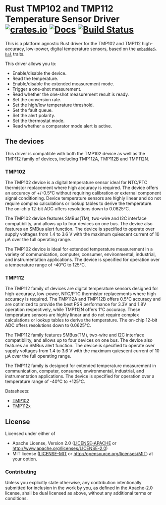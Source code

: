 # Rust TMP102 and TMP112 Temperature Sensor Driver [![crates.io](https://img.shields.io/crates/v/tmp1x2.svg)](https://crates.io/crates/tmp1x2) [![Docs](https://docs.rs/tmp1x2/badge.svg)](https://docs.rs/tmp1x2) [![Build Status](https://travis-ci.org/eldruin/tmp1x2-rs.svg?branch=master)](https://travis-ci.org/eldruin/tmp1x2-rs)

This is a platform agnostic Rust driver for the TMP102 and TMP112
high-accuracy, low-power, digital temperature sensors, based on the
[`embedded-hal`] traits.

[`embedded-hal`]: https://github.com/rust-embedded/embedded-hal

This driver allows you to:
- Enable/disable the device.
- Read the temperature.
- Enable/disable the extended measurement mode.
- Trigger a one-shot measurement.
- Read whether the one-shot measurement result is ready.
- Set the conversion rate.
- Set the high/low temperature threshold.
- Set the fault queue.
- Set the alert polarity.
- Set the thermostat mode.
- Read whether a comparator mode alert is active.

## The devices

This driver is compatible with both the TMP102 device as well as the TMP112
family of devices, including TMP112A, TMP112B and TMP112N.

### TMP102
The TMP102 device is a digital temperature sensor ideal for NTC/PTC
thermistor replacement where high accuracy is required. The device offers
an accuracy of +/-0.5°C without requiring calibration or external component
signal conditioning. Device temperature sensors are highly linear and do
not require complex calculations or lookup tables to derive the
temperature. The on-chip 12-bit ADC offers resolutions down to 0.0625°C.

The TMP102 device features SMBus(TM), two-wire and I2C interface
compatibility, and allows up to four devices on one bus. The device also
features an SMBus alert function. The device is specified to operate over
supply voltages from 1.4 to 3.6 V with the maximum quiescent current of
10 μA over the full operating range.

The TMP102 device is ideal for extended temperature measurement in a
variety of communication, computer, consumer, environmental, industrial,
and instrumentation applications. The device is specified for operation
over a temperature range of -40°C to 125°C.

### TMP112
The TMP112 family of devices are digital temperature sensors designed for
high-accuracy, low-power, NTC/PTC thermistor replacements where high
accuracy is required. The TMP112A and TMP112B offers 0.5°C accuracy and are
optimized to provide the best PSR performance for 3.3V and 1.8V operation
respectively, while TMP112N offers 1°C accuracy. These temperature sensors
are highly linear and do not require complex calculations or lookup tables
to derive the temperature. The on-chip 12-bit ADC offers resolutions down
to 0.0625°C.

The TMP112 family features SMBus(TM), two-wire and I2C interface
compatibility, and allows up to four devices on one bus. The device also
features an SMBus alert function. The device is specified to operate over
supply voltages from 1.4 to 3.6 V with the maximum quiescent current of
10 μA over the full operating range.

The TMP112 family is designed for extended temperature measurement in
communication, computer, consumer, environmental, industrial, and
instrumentation applications. The device is specified for operation over a
temperature range of -40°C to +125°C.


Datasheets:
- [TMP102](http://www.ti.com/lit/ds/symlink/tmp102.pdf)
- [TMP112x](http://www.ti.com/lit/ds/symlink/tmp112.pdf)

## License

Licensed under either of

 * Apache License, Version 2.0 ([LICENSE-APACHE](LICENSE-APACHE) or
   http://www.apache.org/licenses/LICENSE-2.0)
 * MIT license ([LICENSE-MIT](LICENSE-MIT) or
   http://opensource.org/licenses/MIT) at your option.

### Contributing

Unless you explicitly state otherwise, any contribution intentionally submitted
for inclusion in the work by you, as defined in the Apache-2.0 license, shall
be dual licensed as above, without any additional terms or conditions.

